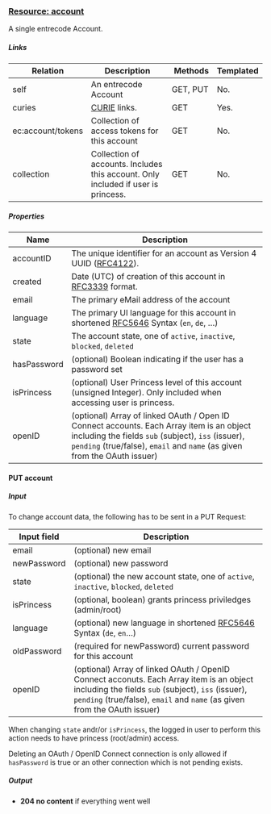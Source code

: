 ### [Resource: account](id:account)
A single entrecode Account.

##### Links
| Relation     | Description     | Methods     | Templated     |
|--------------|-----------------|-------------|---------------|
|self          |An entrecode Account|GET, PUT  |No.            |
|curies        |[CURIE](http://www.w3.org/TR/curie/) links. | GET | Yes.|
|ec:account/tokens|Collection of access tokens for this account|GET|No.|
|collection    |Collection of accounts. Includes this account. Only included if user is princess.|GET|No.|

##### Properties
| Name         | Description     |
|--------------|-----------------|
|accountID     |The unique identifier for an account as Version 4  UUID ([RFC4122](http://tools.ietf.org/html/rfc4122)).
|created       |Date (UTC) of creation of this account in [RFC3339](https://tools.ietf.org/html/rfc3339) format.
|email         |The primary eMail address of the account
|language      |The primary UI language for this account in shortened [RFC5646](http://tools.ietf.org/html/rfc5646) Syntax (`en`, `de`, …)
|state         |The account state, one of `active`, `inactive`, `blocked`, `deleted`
|hasPassword   |(optional) Boolean indicating if the user has a password set
|isPrincess    |(optional) User Princess level of this account (unsigned Integer). Only included when accessing user is princess.
|openID        |(optional) Array of linked OAuth / Open ID Connect accounts. Each Array item is an object including the fields `sub` (subject), `iss` (issuer), `pending` (true/false), `email` and `name` (as given from the OAuth issuer)


#### PUT account
##### Input
To change account data, the following has to be sent in a PUT Request:

|Input field     |Description        |
|----------------|-------------------|
|email           |(optional) new email|
|newPassword     |(optional) new password|
|state           |(optional) the new account state, one of `active`, `inactive`, `blocked`, `deleted`|
|isPrincess|(optional, boolean) grants princess priviledges (admin/root)|
|language        |(optional) new language in shortened [RFC5646](http://tools.ietf.org/html/rfc5646) Syntax (`de`, `en`…)|
|oldPassword     |(required for newPassword) current password for this account|
|openID     |(optional) Array of linked OAuth / OpenID Connect acconuts. Each Array item is an object including the fields `sub` (subject), `iss` (issuer), `pending` (true/false), `email` and `name` (as given from the OAuth issuer)|

When changing `state` andr/or `isPrincess`, the logged in user to perform this action needs to have princess (root/admin) access.

Deleting an OAuth / OpenID Connect connection is only allowed if `hasPassword` is true or an other connection which is not pending exists.

##### Output

* **204 no content** if everything went well